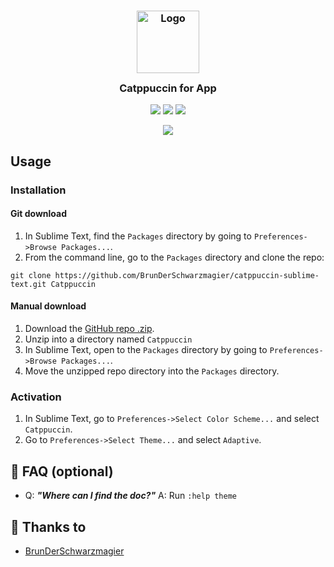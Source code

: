 <h3 align="center">
	<img src="https://raw.githubusercontent.com/catppuccin/catppuccin/dev/assets/logos/exports/1544x1544_circle.png" width="100" alt="Logo"/><br/>
	<img src="https://raw.githubusercontent.com/catppuccin/catppuccin/dev/assets/misc/transparent.png" height="30" width="0px"/>
	Catppuccin for App
	<img src="https://raw.githubusercontent.com/catppuccin/catppuccin/dev/assets/misc/transparent.png" height="30" width="0px"/>
</h3>

<p align="center">
    <a href="https://github.com/catppuccin/template/stargazers"><img src="https://img.shields.io/github/stars/catppuccin/template?colorA=1e1e28&colorB=c9cbff&style=for-the-badge&logo=starship style=for-the-badge"></a>
    <a href="https://github.com/catppuccin/template/issues"><img src="https://img.shields.io/github/issues/catppuccin/template?colorA=1e1e28&colorB=f7be95&style=for-the-badge"></a>
    <a href="https://github.com/catppuccin/template/contributors"><img src="https://img.shields.io/github/contributors/catppuccin/template?colorA=1e1e28&colorB=b1e1a6&style=for-the-badge"></a>
</p>

<p align="center">
  <img src="https://raw.githubusercontent.com/catppuccin/catppuccin/dev/assets/misc/sample.png"/>
</p>

## Usage

### Installation

#### Git download
1. In Sublime Text, find the `Packages` directory by going to `Preferences->Browse Packages...`.
2. From the command line, go to the `Packages` directory and clone the repo:
```
git clone https://github.com/BrunDerSchwarzmagier/catppuccin-sublime-text.git Catppuccin
```

#### Manual download
1. Download the [GitHub repo .zip](https://github.com/BrunDerSchwarzmagier/catppuccin-sublime-text/archive/refs/heads/main.zip).
2. Unzip into a directory named `Catppuccin`
3. In Sublime Text, open to the `Packages` directory by going to `Preferences->Browse Packages...`.
4. Move the unzipped repo directory into the `Packages` directory.

### Activation
1. In Sublime Text, go to `Preferences->Select Color Scheme...` and select `Catppuccin`.
2. Go to `Preferences->Select Theme...` and select `Adaptive`.

## 🙋 FAQ (optional)

- Q: **_"Where can I find the doc?"_**
  A: Run `:help theme`

## 💝 Thanks to

- [BrunDerSchwarzmagier](https://github.com/BrunDerSchwarzmagier)
